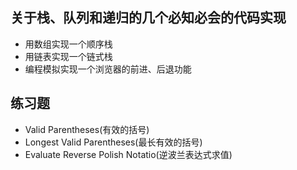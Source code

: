 ## 关于栈、队列和递归的几个必知必会的代码实现

- 用数组实现一个顺序栈
- 用链表实现一个链式栈
- 编程模拟实现一个浏览器的前进、后退功能


## 练习题
- Valid Parentheses(有效的括号)
- Longest Valid Parentheses(最长有效的括号)
- Evaluate Reverse Polish Notatio(逆波兰表达式求值)

